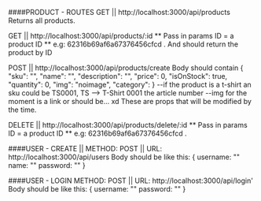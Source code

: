 ####PRODUCT - ROUTES
GET || http://localhost:3000/api/products
Returns all products.

GET || http://localhost:3000/api/products/:id
** Pass in params ID = a product ID
** e.g: 62316b69af6a67376456cfcd .
And should return the product by ID

POST || http://localhost:3000/api/products/create
Body should contain {
	"sku": "", 
    "name": "",
    "description": "",
    "price": 0,
    "isOnStock": true,
	"quantity": 0,
	"img": "noimage",
	"category": 
}
--if the product is a t-shirt an sku could be TS0001, TS --> T-Shirt 0001 the article number
--img for the moment is a link or should be... xd
These are props that will be modified by the time.

DELETE || http://localhost:3000/api/products/delete/:id
** Pass in params ID = a product ID
** e.g: 62316b69af6a67376456cfcd .

####USER - CREATE || METHOD: POST || URL: http://localhost:3000/api/users
Body should be like this: {
    username: ""
    name: ""
    password: ""
    }

####USER - LOGIN  METHOD: POST || URL: http://localhost:3000/api/login'
Body should be like this: {
    username: ""
    password: ""
    }

